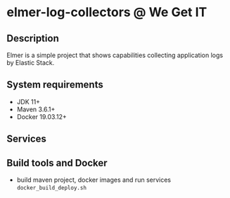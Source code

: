 # elmer-log-collectors @ We Get IT

## Description
Elmer is a simple project that shows capabilities collecting application logs by Elastic Stack.

## System requirements
- JDK 11+
- Maven 3.6.1+
- Docker 19.03.12+

## Services


## Build tools and Docker
- build maven project, docker images and run services ```docker_build_deploy.sh```